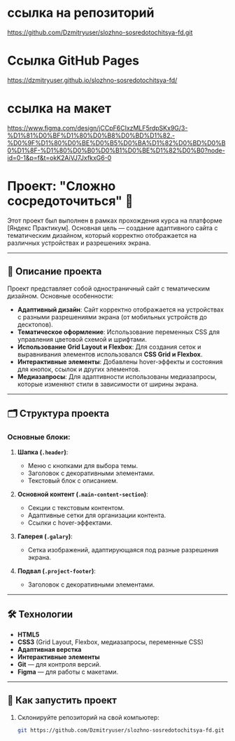 # ссылка на репозиторий

https://github.com/Dzmitryuser/slozhno-sosredotochitsya-fd.git

# Ссылка GitHub Pages

https://dzmitryuser.github.io/slozhno-sosredotochitsya-fd/

# ссылка на макет

https://www.figma.com/design/jCCpF6CIxzMLF5rdpSKx9G/3-%D1%81%D0%BF%D1%80%D0%B8%D0%BD%D1%82.-%D0%9F%D1%80%D0%BE%D0%B5%D0%BA%D1%82%D0%BD%D0%B0%D1%8F-%D1%80%D0%B0%D0%B1%D0%BE%D1%82%D0%B0?node-id=0-1&p=f&t=okK2AiVJ7JxfkxG6-0

# Проект: "Сложно сосредоточиться" 🎨

Этот проект был выполнен в рамках прохождения курса на платформе [Яндекс Практикум]. Основная цель — создание адаптивного сайта с тематическим дизайном, который корректно отображается на различных устройствах и разрешениях экрана.

---

## 📝 Описание проекта

Проект представляет собой одностраничный сайт с тематическим дизайном. Основные особенности:

- **Адаптивный дизайн**: Сайт корректно отображается на устройствах с разными разрешениями экрана (от мобильных устройств до десктопов).
- **Тематическое оформление**: Использование переменных CSS для управления цветовой схемой и шрифтами.
- **Использование Grid Layout и Flexbox**: Для создания сеток и выравнивания элементов использовался **CSS Grid и Flexbox**.
- **Интерактивные элементы**: Добавлены hover-эффекты и состояния для кнопок, ссылок и других элементов.
- **Медиазапросы**: Для адаптивности использованы медиазапросы, которые изменяют стили в зависимости от ширины экрана.

---

## 🗂 Структура проекта

### Основные блоки:

1. **Шапка (`.header`)**:

   - Меню с кнопками для выбора темы.
   - Заголовок с декоративными элементами.
   - Текстовый блок с описанием.

2. **Основной контент (`.main-content-section`)**:

   - Секции с текстовым контентом.
   - Адаптивные сетки для организации контента.
   - Ссылки с hover-эффектами.

3. **Галерея (`.galary`)**:

   - Сетка изображений, адаптирующаяся под разные разрешения экрана.

4. **Подвал (`.project-footer`)**:
   - Заголовок с декоративными элементами.

---

## 🛠 Технологии

- **HTML5**
- **CSS3** (Grid Layout, Flexbox, медиазапросы, переменные CSS)
- **Адаптивная верстка**
- **Интерактивные элементы**
- **Git** — для контроля версий.
- **Figma** — для работы с макетами.

---

## 🚀 Как запустить проект

1. Склонируйте репозиторий на свой компьютер:
   ```bash
   git https://github.com/Dzmitryuser/slozhno-sosredotochitsya-fd.git
   ```
